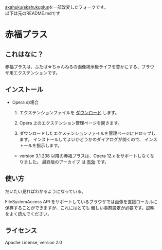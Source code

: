 [akahuku/akahukuplus](https://github.com/akahukuplus/akahukuplus)を一部改変したフォークです。  
以下は元のREADME.mdです

赤福プラス
==========

## これはなに？

赤福プラスは、ふたば☆ちゃんねるの画像掲示板ライフを豊かにする、ブラウザ用エクステンションです。

## インストール

* Opera の場合

  1. エクステンションファイルを [ダウンロード](https://github.com/akahuku/akahukuplus/raw/master/dist/akahukuplus.nex) します。

  2. Opera 上のエクステンション管理ページを開きます。

  3. ダウンロードしたエクステンションファイルを管理ページにドロップします。
  インストールしてよいかどうかのダイアログが開くので、
  インストールを指示します。

  * version 3.1.238 以降の赤福プラスは、Opera 12.x をサポートしなくなりました。
  最終版のアーカイブ は [有効](https://github.com/akauhuku/akahukuplus/blob/master/dist/akahukuplus.oex) です。

## 使い方

だいたい見ればわかるようになっている。

FileSystemAccess API をサポートしているブラウザでは画像を直接ローカルに保存することができますが、これにはとても
難しい事前設定が必要です。[説明](https://appsweets.net/akahukuplus/how-to-save-image-assets.html)をよく読んでください。

## ライセンス

Apache License, version 2.0
